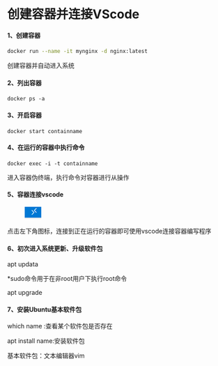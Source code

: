 # 创建容器并连接VScode

#### 1、创建容器

```bash
docker run --name -it mynginx -d nginx:latest
```

创建容器并自动进入系统

#### 2、列出容器

```
docker ps -a
```

#### 3、开启容器

```
docker start containname
```

#### 4、在运行的容器中执行命令

```
docker exec -i -t containname
```

进入容器伪终端，执行命令对容器进行从操作

#### 5、容器连接vscode

<div align="left">

<figure><img src=".gitbook/assets/image.png" alt=""><figcaption></figcaption></figure>

</div>

点击左下角图标，连接到正在运行的容器即可使用vscode连接容器编写程序

#### 6、初次进入系统更新、升级软件包

apt updata

\*sudo命令用于在非root用户下执行root命令

apt upgrade

#### 7、安装Ubuntu基本软件包

which name :查看某个软件包是否存在

apt install name:安装软件包

基本软件包：文本编辑器vim
